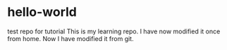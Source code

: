 # hello-world
test repo for tutorial
This is my learning repo. I have now modified it once from home.
Now I have modified it from git.

